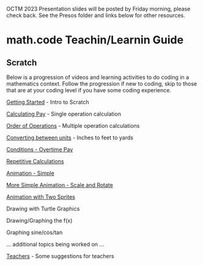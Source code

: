 OCTM 2023 Presentation slides will be posted by Friday morning, please check back.  See the Presos folder and links below for other resources.

# math.code Teachin/Learnin Guide

## Scratch

Below is a progression of videos and learning activities to do coding in a mathematics context.  Follow the progression if new to coding, skip to those that are at your coding level if you have some coding experience.

[Getting Started](Scratch/000-Getting-Started/README.md) - Intro to Scratch

[Calculating Pay](Scratch/001-Calc-Pay/README.md) - Single operation calculation

[Order of Operations](Scratch/002-Order-Of-Operations/README.md) - Multiple operation calculations

[Converting between units](Scratch/003-Converting-Between-Units/README.md) - Inches to feet to yards 

[Conditions - Overtime Pay](Scratch/004-Conditions-Overtime-Pay/README.md)

[Repetitive Calculations](Scratch/005-Calc-Repeat/README.md)

[Animation - Simple](Scratch/010-Animation-Simple/README.md)

[More Simple Animation - Scale and Rotate](Scratch/011-More-Simple-Animation/README.md)

[Animation with Two Sprites](Scratch/012-Animation-2-Sprites/README.md)

Drawing with Turtle Graphics

Drawing/Graphing the f(x)

Graphing sine/cos/tan

... additional topics being worked on ...


[Teachers](Teachers/README.md) - Some suggestions for teachers 
